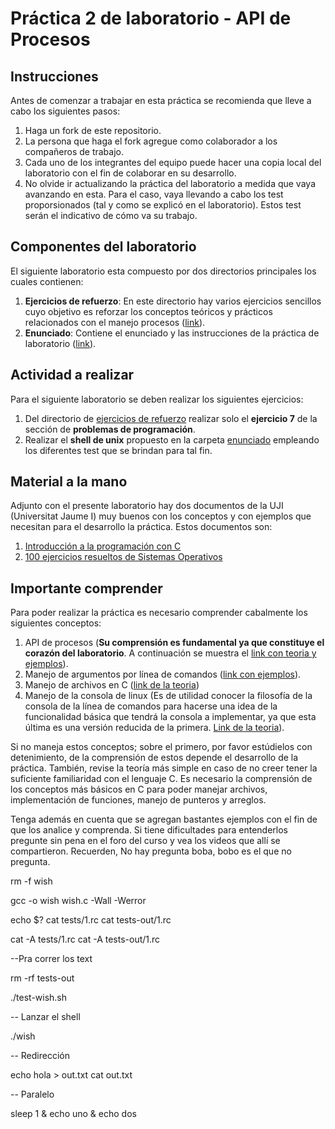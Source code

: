 # Práctica 2 de laboratorio - API de Procesos #

## Instrucciones ##
Antes de comenzar a trabajar en esta práctica se recomienda que lleve a cabo los siguientes pasos:
1. Haga un fork de este repositorio.
2. La persona que haga el fork agregue como colaborador a los compañeros de trabajo.
3. Cada uno de los integrantes del equipo puede hacer una copia local del laboratorio con el fin de colaborar en su desarrollo.
4. No olvide ir actualizando la práctica del laboratorio a medida que vaya avanzando en esta. Para el caso, vaya llevando a cabo los test proporsionados (tal y como se explicó en el laboratorio). Estos test serán el indicativo de cómo va su trabajo.


## Componentes del laboratorio ##

El siguiente laboratorio esta compuesto por dos directorios principales los cuales contienen:
1. **Ejercicios de refuerzo**: En este directorio hay varios ejercicios sencillos cuyo objetivo es reforzar los conceptos teóricos y prácticos relacionados con el manejo procesos ([link](./ejercicios_refuerzo)).
2. **Enunciado**: Contiene el enunciado y las instrucciones de la práctica de laboratorio ([link](./enunciado)).
   
## Actividad a realizar ## 
Para el siguiente laboratorio se deben realizar los siguientes ejercicios:
1. Del directorio de [ejercicios de refuerzo](./ejercicios_refuerzo) realizar solo el **ejercicio 7** de la sección de **problemas de programación**.
2. Realizar el **shell de unix** propuesto en la carpeta [enunciado](./enunciado) empleando los diferentes test que se brindan para tal fin.

## Material a la mano ##

Adjunto con el presente laboratorio hay dos documentos de la UJI (Universitat Jaume I) muy buenos con los conceptos y con ejemplos que necesitan para el desarrollo la práctica. Estos documentos son:
1. [Introducción a la programación con C](./s29.pdf)
2. [100 ejercicios resueltos de Sistemas Operativos](./s30.pdf)

## Importante comprender ##

Para poder realizar la práctica es necesario comprender cabalmente los siguientes conceptos:
1. API de procesos (**Su comprensión es fundamental ya que constituye el corazón del laboratorio**. A continuación se muestra el [link con teoria y ejemplos](https://github.com/dannymrock/UdeA-SO-Lab/tree/master/lab1)). 
2. Manejo de argumentos por línea de comandos ([link con ejemplos](https://github.com/dannymrock/SO-Lab1-20201/tree/master/ejemplos/ejemplos_argc_argv)).
3. Manejo de archivos en C ([link de la teoria](https://github.com/dannymrock/UdeA-SO-Lab/tree/master/lab0/lab0b/parte6))
4. Manejo de la consola de linux (Es de utilidad conocer la filosofía de la consola de la línea de comandos para hacerse una idea de la funcionalidad básica que tendrá la consola a implementar, ya que esta última es una versión reducida de la primera. [Link de la teoria](https://github.com/dannymrock/UdeA-SO-Lab/tree/master/lab0/lab0a/consola_linux)).
   
Si no maneja estos conceptos; sobre el primero, por favor estúdielos con detenimiento, de la comprensión de estos depende el desarrollo de la práctica. También, revise la teoría más simple en caso de no creer tener la suficiente familiaridad con el lenguaje C. Es necesario la comprensión de los conceptos más básicos en C para poder manejar archivos, implementación de funciones, manejo de punteros y arreglos.

Tenga además en cuenta que se agregan bastantes ejemplos con el fin de que los analice y comprenda. Si tiene dificultades para entenderlos pregunte sin pena en el foro del curso y vea los videos que allí se compartieron. Recuerden, No hay pregunta boba, bobo es el que no pregunta.


rm -f wish 

gcc -o wish wish.c -Wall -Werror



echo $? cat tests/1.rc cat tests-out/1.rc

cat -A tests/1.rc cat -A tests-out/1.rc

--Pra correr los text

rm -rf tests-out  

./test-wish.sh

-- Lanzar el shell

./wish

-- Redirección

echo hola > out.txt
cat out.txt  

-- Paralelo

sleep 1 & echo uno & echo dos